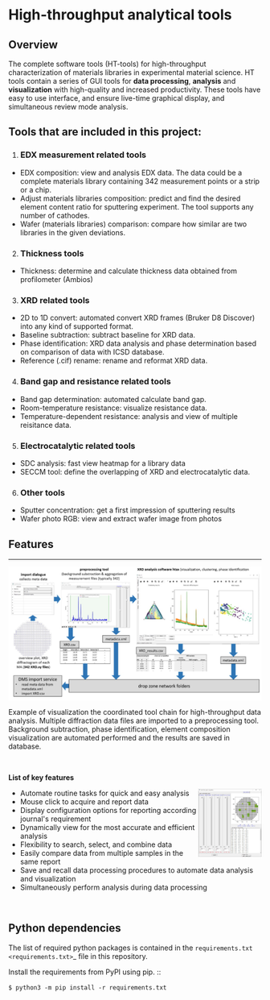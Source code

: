 # High-throughput analytical tools

## Overview

The complete software tools (HT-tools) for high-throughput characterization of materials libraries in experimental material science. HT tools contain a series of GUI tools for **data processing**, **analysis** and **visualization** with high-quality and increased productivity. These tools have easy to use interface, and ensure live-time graphical display, and simultaneous review mode analysis.


## Tools that are included in this project:
1. ### EDX measurement related tools
  - EDX composition: view and analysis EDX data. The data could be a complete materials library containing 342 measurement points or a strip or a chip.
  - Adjust materials libraries composition: predict and find the desired element content ratio for sputtering experiment. The tool supports any number of cathodes.
  - Wafer (materials libraries) comparison: compare how similar are two libraries in the given deviations.
2. ### Thickness tools
  - Thickness: determine and calculate thickness data obtained from profilometer (Ambios)
3. ### XRD related tools
  - 2D to 1D convert: automated convert XRD frames (Bruker D8 Discover) into any kind of supported format.
  - Baseline subtraction: subtract baseline for XRD data.
  - Phase identification: XRD data analysis and phase determination based on comparison of data with ICSD database.
  - Reference (.cif) rename: rename and reformat XRD data.
4. ### Band gap and resistance related tools
  - Band gap determination: automated calculate band gap.
  - Room-temperature resistance: visualize resistance data.
  - Temperature-dependent resistance: analysis and view of multiple reisitance data.
5. ### Electrocatalytic related tools
  - SDC analysis: fast view heatmap for a library data
  - SECCM tool: define the overlapping of XRD and electrocatalytic data.
6. ### Other tools
  - Sputter concentration: get a first impression of sputtering results
  - Wafer photo RGB: view and extract wafer image from photos


## Features
---------------
<div align = "center">
  <img align = "center" width = "1000" src = "/assets/image1.jpg">
<p align = "left">Example of visualization the coordinated tool chain for high-throughput data analysis. Multiple diffraction data files are imported to a
preprocessing tool. Background subtraction, phase identification, element composition visualization are automated performed and the results are saved in database.</p> 
</div><br>

**List of key features**

<div>
   <img width = "25%" align = "right" src = "/assets/image2.jpg">
<ul aling = "left">
  <li>Automate routine tasks for quick and easy analysis</li>
  <li>Mouse click to acquire and report data</li>
  <li>Display configuration options for reporting according journal's requirement</li>
  <li>Dynamically view for the most accurate and efficient analysis</li>
  <li>Flexibility to search, select, and combine data</li>
  <li>Easily compare data from multiple samples in the same report</li>
  <li>Save and recall data processing procedures to automate data analysis and visualization</li>
  <li>Simultaneously perform analysis during data processing</li>
</ul>
</div>
<br>

 

Python dependencies
-------------------
The list of required python packages is contained in the `requirements.txt <requirements.txt>`_ file in this repository. 

Install the requirements from PyPI using pip.
::

    $ python3 -m pip install -r requirements.txt

